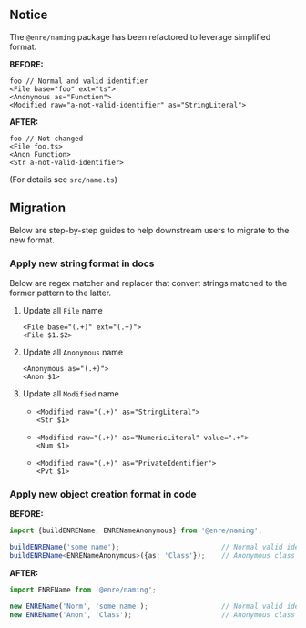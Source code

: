 ## Notice

The `@enre/naming` package has been refactored to leverage simplified format.

**BEFORE:**
```
foo // Normal and valid identifier
<File base="foo" ext="ts">
<Anonymous as="Function">
<Modified raw="a-not-valid-identifier" as="StringLiteral">
```

**AFTER:**
```
foo // Not changed
<File foo.ts>
<Anon Function>
<Str a-not-valid-identifier>
```

(For details see `src/name.ts`)

## Migration

Below are step-by-step guides to help downstream users to migrate to the new format.

### Apply new string format in docs

Below are regex matcher and replacer that convert strings matched to the former pattern to the latter.

1. Update all `File` name

   `<File base="(.+)" ext="(.+)">`  
   `<File $1.$2>`

2. Update all `Anonymous` name

   `<Anonymous as="(.+)">`  
   `<Anon $1>`

3. Update all `Modified` name

   * `<Modified raw="(.+)" as="StringLiteral">`  
     `<Str $1>`

   * `<Modified raw="(.+)" as="NumericLiteral" value=".+">`  
     `<Num $1>`
    
   * `<Modified raw="(.+)" as="PrivateIdentifier">`  
     `<Pvt $1>`

### Apply new object creation format in code

**BEFORE:**

```ts
import {buildENREName, ENRENameAnonymous} from '@enre/naming';

buildENREName('some name');                         // Normal valid identifier
buildENREName<ENRENameAnonymous>({as: 'Class'});    // Anonymous class
```

**AFTER:**

```ts
import ENREName from '@enre/naming';

new ENREName('Norm', 'some name');                  // Normal valid identifier
new ENREName('Anon', 'Class');                      // Anonymous class
```
